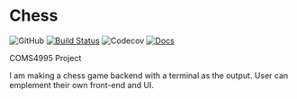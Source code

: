 # Chess
![GitHub](https://img.shields.io/github/license/AhmedAlzubairi1/COMS4995?style=plastic)
[![Build Status](https://travis-ci.org/AhmedAlzubairi1/Chess.svg?branch=master)](https://travis-ci.org/AhmedAlzubairi1/Chess)
![Codecov](https://img.shields.io/codecov/c/github/AhmedAlzubairi1/Chess)
[![Docs](https://img.shields.io/readthedocs/chess.svg)](https://chess1.readthedocs.io)

COMS4995 Project

I am making a chess game backend with a terminal as the output. User can emplement their own front-end and UI. 
